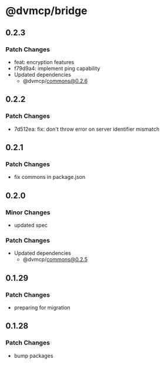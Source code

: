 # @dvmcp/bridge

## 0.2.3

### Patch Changes

- feat: encryption features
- f79d9a4: implement ping capability
- Updated dependencies
  - @dvmcp/commons@0.2.6

## 0.2.2

### Patch Changes

- 7d512ea: fix: don't throw error on server identifier mismatch

## 0.2.1

### Patch Changes

- fix commons in package.json

## 0.2.0

### Minor Changes

- updated spec

### Patch Changes

- Updated dependencies
  - @dvmcp/commons@0.2.5

## 0.1.29

### Patch Changes

- preparing for migration

## 0.1.28

### Patch Changes

- bump packages
